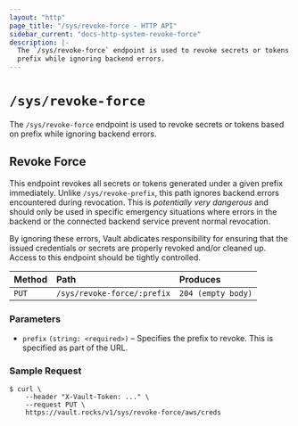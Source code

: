 ```yaml
---
layout: "http"
page_title: "/sys/revoke-force - HTTP API"
sidebar_current: "docs-http-system-revoke-force"
description: |-
  The `/sys/revoke-force` endpoint is used to revoke secrets or tokens based on
  prefix while ignoring backend errors.
---
```


# `/sys/revoke-force`

The `/sys/revoke-force` endpoint is used to revoke secrets or tokens based on
prefix while ignoring backend errors.

## Revoke Force

This endpoint revokes all secrets or tokens generated under a given prefix
immediately. Unlike `/sys/revoke-prefix`, this path ignores backend errors
encountered during revocation. This is _potentially very dangerous_ and should
only be used in specific emergency situations where errors in the backend or the
connected backend service prevent normal revocation.

By ignoring these errors, Vault abdicates responsibility for ensuring that the
issued credentials or secrets are properly revoked and/or cleaned up. Access to
this endpoint should be tightly controlled.

| Method   | Path                         | Produces               |
| :------- | :--------------------------- | :--------------------- |
| `PUT`    | `/sys/revoke-force/:prefix`  | `204 (empty body)`     |

### Parameters

- `prefix` `(string: <required>)` – Specifies the prefix to revoke. This is
  specified as part of the URL.

### Sample Request

```
$ curl \
    --header "X-Vault-Token: ..." \
    --request PUT \
    https://vault.rocks/v1/sys/revoke-force/aws/creds
```
